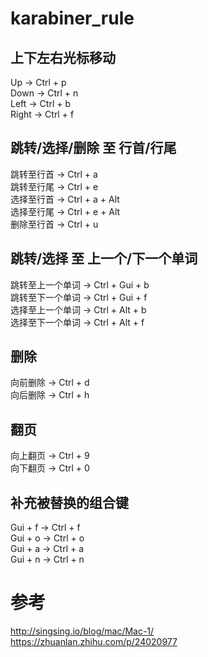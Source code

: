 # karabiner_rule

## 上下左右光标移动
Up -> Ctrl + p  
Down -> Ctrl + n  
Left -> Ctrl + b  
Right -> Ctrl + f  

## 跳转/选择/删除 至 行首/行尾
跳转至行首 -> Ctrl + a  
跳转至行尾 -> Ctrl + e  
选择至行首 -> Ctrl + a + Alt  
选择至行尾 -> Ctrl + e + Alt  
删除至行首 -> Ctrl + u

## 跳转/选择 至 上一个/下一个单词
跳转至上一个单词 -> Ctrl + Gui + b  
跳转至下一个单词 -> Ctrl + Gui + f  
选择至上一个单词 -> Ctrl + Alt + b  
选择至下一个单词 -> Ctrl + Alt + f  

## 删除
向前删除 -> Ctrl + d  
向后删除 -> Ctrl + h  

## 翻页
向上翻页 -> Ctrl + 9  
向下翻页 -> Ctrl + 0  

## 补充被替换的组合键
Gui + f -> Ctrl + f  
Gui + o -> Ctrl + o  
Gui + a -> Ctrl + a  
Gui + n -> Ctrl + n  

# 参考
http://singsing.io/blog/mac/Mac-1/  
https://zhuanlan.zhihu.com/p/24020977  
